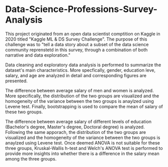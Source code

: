# Data-Science-Professions-Survey-Analysis

This project originated from an open data scientist comptition on Kaggle in 2020 titled "Kaggle ML & DS Survey Challenge". The purpose of this challenge was to "tell a data story about a subset of the data science community reprenstetd in this survey, through a combination of both narrative and data exploration." 

Data cleaning and exploratory data analysis is performed to summarize the dataset's main characteristics. More specfically, gender, education leve, salary, and age are analyzed in detail and corresponding figures are presented.

The difference between average salary of men and women is analyzed. More specifically, the distribution of the two groups are visualized and the homogeneity of the variance between the two groups is anaylzed using Levene test. Finally, bootstrapping is used to compare the mean of salary of these two groups.

The difference between average salary of different levels of education (Bachelor's degree, Master's degree, Doctoral degree) is analyzed. Following the same apporach, the distribution of the two groups are visualized and the homogeneity of the variance between the two groups is anaylzed using Levene test. Once deemed ANOVA is not suitable for these three groups, Kruskal-Wallis h-test and Welch's ANOVA test is performed to provide more insights into whether there is a difference in the salary mean among the three groups.
